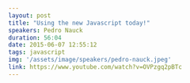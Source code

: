 ```yaml
---
layout: post
title: "Using the new Javascript today!"
speakers: Pedro Nauck
duration: 56:04
date: 2015-06-07 12:55:12
tags: javascript
img: '/assets/image/speakers/pedro-nauck.jpeg'
link: https://www.youtube.com/watch?v=OVPzgq2pBTc
---
```

